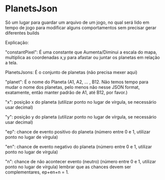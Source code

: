 # PlanetsJson
Só um lugar para guardar um arquivo de um jogo, no qual será lido em tempo de jogo para modificar
alguns comportamentos sem precisar gerar diferentes builds

Explicação:

"constantPixel": É uma constante que Aumenta/Diminui a escala do mapa, multiplica as coordenadas x,y para afastar ou juntar os planetas em relação a tela.

PlanetsJsons: É o conjunto de planetas (não precisa mexer aqui)

"planet": É o nome do Planeta (A1, A2, ... , B12. Não temos tempo para mudar o nome dos planetas, pelo menos não nesse JSON format, exatamente, então manter padrão de A1, até B12, por favor.)

"x": posição x do planeta (utilizar ponto no lugar de vírgula, se necessário usar decimal)

"y": posição y do planeta (utilizar ponto no lugar de vírgula, se necessário usar decimal)

"ep": chance de evento positivo do planeta (número entre 0 e 1, utilizar ponto no lugar de vírgula)

"en": chance de evento negativo do planeta (número entre 0 e 1, utilizar ponto no lugar de vírgula)

"n": chance de não acontecer evento (neutro) (número entre 0 e 1, utilizar ponto no lugar de vírgula)
lembrar que as chances devem ser complementares, ep+en+n = 1.
